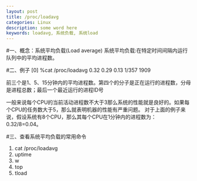 ```yaml
---
layout: post
title: /proc/loadavg
categories: Linux
description: some word here
keywords: loadavg, 系统负载, 系统load
---
```


#一、概念：系统平均负载(Load average)
系统平均负载:在特定时间间隔内运行队列中的平均进程数。

#二、例子
[0] %cat /proc/loadavg 
0.32 0.29 0.13 1/357 1909

前三个是1、5、15分钟内的平均进程数。第四个的分子是正在运行的进程数，分母是进程总数；最后一个最近运行的进程ID号

一般来说每个CPU的当前活动进程数不大于3那么系统的性能就是良好的。如果每个CPU的任务数大于5，那么就表明机器的性能有严重问题。
对于上面的例子来说，假设系统有8个CPU，那么其每个CPU在1分钟内的进程数为：0.32/8=0.04。

#三、查看系统平均负载的常用命令
1. cat /proc/loadavg
2. uptime
3. w
4. top
5. tload
